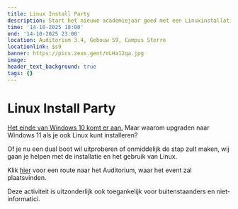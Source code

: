 ```yaml
---
title: Linux Install Party
description: Start het nieuwe academiejaar goed met een Linuxinstallatie
time: '14-10-2025 18:00'
end: '14-10-2025 23:00'
location: Auditorium 3.4, Gebouw S9, Campus Sterre
locationlink: $s9
banner: https://pics.zeus.gent/oLHa12qa.jpg
image:
header_text_background: true
tags: {}
---
```


# Linux Install Party

[Het einde van Windows 10 komt er aan.](https://endof10.org/)
Maar waarom upgraden naar Windows 11 als je ook Linux kunt installeren? 

Of je nu een dual boot wil uitproberen of onmiddelijk de stap zult maken, wij gaan je helpen met de installatie en het gebruik van Linux.

Klik [hier](https://soleway.ugent.be/routes/1316) voor een route naar het Auditorium, waar het event zal plaatsvinden.

Deze activiteit is uitzonderlijk ook toegankelijk voor buitenstaanders en niet-informatici.
